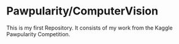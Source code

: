 # Pawpularity/ComputerVision
This is my first Repository. It consists of my work from the Kaggle Pawpularity Competition. 

